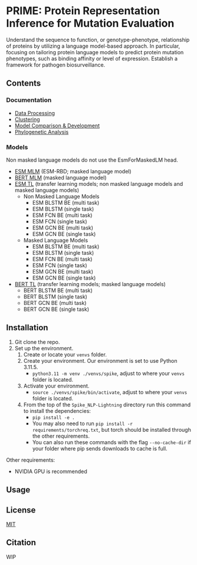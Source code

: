 # PRIME: **P**rotein **R**epresentation **I**nference for **M**utation **E**valuation
Understand the sequence to function, or genotype-phenotype, relationship of proteins by utilizing a language model-based approach. In particular, focusing on tailoring protein language models to predict protein mutation phenotypes, such as binding affinity or level of expression. Establish a framework for pathogen biosurveillance.

## Contents
### Documentation
- [Data Processing](https://github.com/kae-gi/Spike_NLP-Lightning/tree/main/notebooks/data_processing)
- [Clustering](https://github.com/kae-gi/Spike_NLP-Lightning/tree/main/notebooks/clustering)
- [Model Comparison & Development](https://github.com/kae-gi/Spike_NLP-Lightning/tree/main/notebooks/models)
- [Phylogenetic Analysis](https://github.com/kae-gi/Spike_NLP-Lightning/tree/main/notebooks/phylogenetic_analysis)

### Models
Non masked language models do not use the EsmForMaskedLM head.
- [ESM MLM](https://github.com/kae-gi/Spike_NLP-Lightning/tree/main/src/pnlp/ESM_MLM) (ESM-RBD; masked language model)
- [BERT MLM](https://github.com/kae-gi/Spike_NLP-Lightning/tree/main/src/pnlp/BERT_MLM) (masked language model)
- [ESM TL](https://github.com/kae-gi/Spike_NLP-Lightning/tree/main/src/pnlp/ESM_TL) (transfer learning models; non masked language models and masked language models)
    - Non Masked Language Models
        - ESM BLSTM BE (multi task)
        - ESM BLSTM (single task)
        - ESM FCN BE (multi task)
        - ESM FCN (single task)
        - ESM GCN BE (multi task)
        - ESM GCN BE (single task)
    - Masked Language Models
        - ESM BLSTM BE (multi task)
        - ESM BLSTM (single task)
        - ESM FCN BE (multi task)
        - ESM FCN (single task)
        - ESM GCN BE (multi task)
        - ESM GCN BE (single task)
- [BERT TL](https://github.com/kae-gi/Spike_NLP-Lightning/tree/main/src/pnlp/BERT_TL) (transfer learning models; masked language models)
    - BERT BLSTM BE (multi task)
    - BERT BLSTM (single task)
    - BERT GCN BE (multi task)
    - BERT GCN BE (single task)

## Installation
1) Git clone the repo.
2) Set up the environment.
    1) Create or locate your `venvs` folder.
    2) Create your environment. Our environment is set to use Python 3.11.5.
        - `python3.11 -m venv ./venvs/spike`, adjust to where your `venvs` folder is located.
    3) Activate your environment.
        - `source ./venvs/spike/bin/activate`, adjust to where your `venvs` folder is located.
    4) From the top of the `Spike_NLP-Lightning` directory run this command to install the dependencies: 
        - `pip install -e .`
        - You may also need to run `pip install -r requirements/torchreq.txt`, but torch should be installed through the other requirements.
        - You can also run these commands with the flag `--no-cache-dir` if your folder where pip sends downloads to cache is full.

Other requirements:
- NVIDIA GPU is recommended

## Usage


## License
[MIT](https://github.com/kae-gi/Spike_NLP-Lightning/blob/main/LICENSE.md)

## Citation
WIP